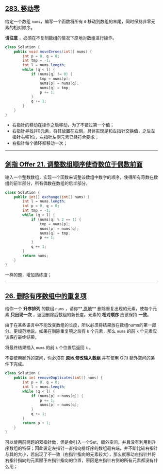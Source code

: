## [283. 移动零](https://leetcode.cn/problems/move-zeroes/)

给定一个数组 `nums`，编写一个函数将所有 `0` 移动到数组的末尾，同时保持非零元素的相对顺序。

**请注意** ，必须在不复制数组的情况下原地对数组进行操作。

```java
class Solution {
    public void moveZeroes(int[] nums) {
        int p = 0, q = 0;
        int tmp = -1;
        int l = nums.length;
        while (q < l) {
            if (nums[q] != 0) {
                tmp = nums[p];
                nums[p] = nums[q];
                nums[q] = tmp;
                p += 1;
            }
            q += 1;
        }
    }
}
```

- 右指针的移动在操作之后移动，为了不错过第一个值；
- 右指针寻找非0元素，将其放置在左侧，具体实现是和左指针交换值，之后左指针右移1位，左指针左侧元素已经符合要求；
- 右指针每个循环都移动一次；

---

## [剑指 Offer 21. 调整数组顺序使奇数位于偶数前面](https://leetcode.cn/problems/diao-zheng-shu-zu-shun-xu-shi-qi-shu-wei-yu-ou-shu-qian-mian-lcof/)

输入一个整数数组，实现一个函数来调整该数组中数字的顺序，使得所有奇数在数组的前半部分，所有偶数在数组的后半部分。

```java
class Solution {
    public int[] exchange(int[] nums) {
        int l = nums.length;
        int p = 0, q = 0;
        int tmp = -1;
        while (q < l) {
            if (nums[q] % 2 == 1) {
                tmp = nums[p];
                nums[p] = nums[q];
                nums[q] = tmp;
                p += 1;
            }
            q += 1;
        }
        return nums;
    }
}
```

一样的题，增加熟练度；

---

## [26. 删除有序数组中的重复项](https://leetcode.cn/problems/remove-duplicates-from-sorted-array/)

给你一个 **升序排列** 的数组 `nums` ，请你**[ 原地](http://baike.baidu.com/item/原地算法)** 删除重复出现的元素，使每个元素 **只出现一次** ，返回删除后数组的新长度。元素的 **相对顺序** 应该保持 **一致**。

由于在某些语言中不能改变数组的长度，所以必须将结果放在数组nums的第一部分。更规范地说，如果在删除重复项之后有 `k` 个元素，那么 `nums` 的前 `k` 个元素应该保存最终结果。

将最终结果插入 `nums` 的前 `k` 个位置后返回 `k` 。

不要使用额外的空间，你必须在 **[原地 ](https://baike.baidu.com/item/原地算法)修改输入数组** 并在使用 O(1) 额外空间的条件下完成。

```java
class Solution {
    public int removeDuplicates(int[] nums) {
        int p = 0, q = 0;
        int l = nums.length;
        while (q < l) {
            if (nums[p] < nums[q]) {
                p += 1;
                nums[p] = nums[q];
            }
            q += 1;
        }
        return p + 1;
    }
}
```

可以使用前两题的双指针做，但是会引入一个Set，额外空间，并且没有利用到升序数组的特征；因此设定左指针一直指向排好序的数组最右端，并不断比较右指针与其的大小，若出现了不一致（右指针指向的元素较大），那么就移动左指针并将右指针指向的元素赋予左指针指向的位置，原因是左指针右侧的所有元素都没有什么用；
